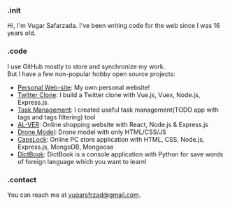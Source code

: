 ### .init
Hi, I'm Vugar Safarzada. I've been writing code for the web since I was 16 years old.<br>

### .code
I use GitHub mostly to store and synchronize my work.<br>
But I have a few non-popular hobby open source projects:
 - [Personal Web-site](https://github.com/vugarsafarzada/vugarsafarzada.repo): My own personal website! 
 - [Twitter Clone](https://github.com/vugarsafarzada/twitter-clone): I build a Twitter clone with Vue.js, Vuex, Node.js, Express.js.
 - [Task Management](https://github.com/vugarsafarzada/task-management): I created useful task management(TODO app with tags and tags filtering) tool
 - [AL-VER](https://github.com/vugarsafarzada/Al-Ver): Online shopping website with React, Node.js & Express.js
 - [Drone Model](https://github.com/vugarsafarzada/Drone-Project): Drone model with only HTML/CSS/JS
 - [CapsLock](https://github.com/vugarsafarzada/CapsLock): Online PC store application with HTML, CSS, Node.js, Express.js, MongoDB, Mongoose
 - [DictBook](https://github.com/vugarsafarzada/DictBook): DictBook is a console application with Python for save words of foreign language which you want to learn!


### .contact
You can reach me at [vuqarsfrzad@gmail.com](mailto:vuqarsfrzad@gmail.com).
